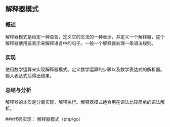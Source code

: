 ## 解释器模式

### 概述
解释器模式是给定一种语言，定义它的文法的一种表示，并定义一个解释器，这个解释器使用该表示来解释语言中的句子。一般一个解释器处理一条语法规则。

### 实现
使用数学运算来实现解释器模式。定义数学运算的步骤以及数学表达式的解析器。输入表达式后得出结果。

### 总结与分析
解释器的本质是分离实现，解释执行。解释器模式适合用在语法比较简单的语法解析。

###代码实现：
解释器模式（php/go）